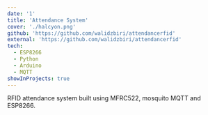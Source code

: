 ```yaml
---
date: '1'
title: 'Attendance System'
cover: './halcyon.png'
github: 'https://github.com/walidzbiri/attendancerfid'
external: 'https://github.com/walidzbiri/attendancerfid'
tech:
  - ESP8266
  - Python
  - Arduino
  - MQTT
showInProjects: true
---
```


RFID attendance system built using MFRC522, mosquito MQTT and ESP8266.
